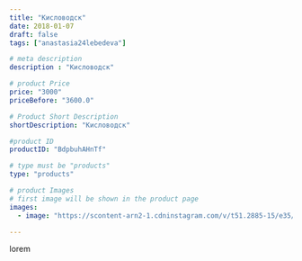 ```yaml
---
title: "Кисловодск"
date: 2018-01-07
draft: false
tags: ["anastasia24lebedeva"]

# meta description
description : "Кисловодск"

# product Price
price: "3000"
priceBefore: "3600.0"

# Product Short Description
shortDescription: "Кисловодск"

#product ID
productID: "BdpbuhAHnTf"

# type must be "products"
type: "products"

# product Images
# first image will be shown in the product page
images:
  - image: "https://scontent-arn2-1.cdninstagram.com/v/t51.2885-15/e35/26154399_1634840626555053_7442434268128608256_n.jpg?se=7&tp=1&_nc_ht=scontent-arn2-1.cdninstagram.com&_nc_cat=109&_nc_ohc=n8Q2Kv6pZAUAX8ZKmRe&ccb=7-4&oh=3182408d68c292e41ae216842e1cbd57&oe=60847053&ig_cache_key=MTY4NzAwMTQ3OTIxNDE2NzI2Mw%3D%3D.2-ccb7-4"

---
```

lorem
